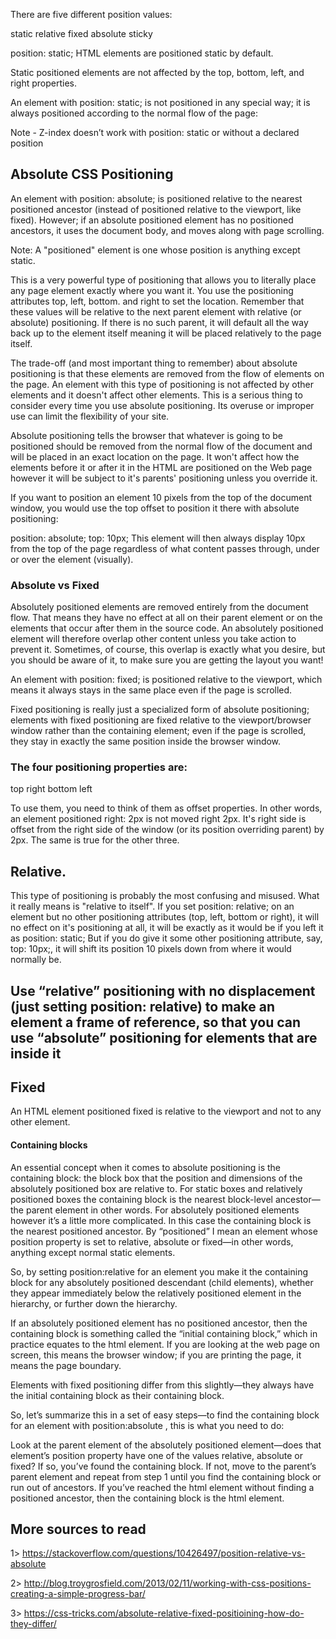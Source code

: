 There are five different position values:

static
relative
fixed
absolute
sticky

position: static;
HTML elements are positioned static by default.

Static positioned elements are not affected by the top, bottom, left, and right properties.

An element with position: static; is not positioned in any special way; it is always positioned according to the normal flow of the page:

Note - Z-index doesn’t work with position: static or without a declared position

## Absolute CSS Positioning

An element with position: absolute; is positioned relative to the nearest positioned ancestor (instead of positioned relative to the viewport, like fixed). However; if an absolute positioned element has no positioned ancestors, it uses the document body, and moves along with page scrolling.

Note: A "positioned" element is one whose position is anything except static.

This is a very powerful type of positioning that allows you to literally place any page element exactly where you want it. You use the positioning attributes top, left, bottom. and right to set the location. Remember that these values will be relative to the next parent element with relative (or absolute) positioning. If there is no such parent, it will default all the way back up to the <html> element itself meaning it will be placed relatively to the page itself.

The trade-off (and most important thing to remember) about absolute positioning is that these elements are removed from the flow of elements on the page. An element with this type of positioning is not affected by other elements and it doesn't affect other elements. This is a serious thing to consider every time you use absolute positioning. Its overuse or improper use can limit the flexibility of your site.

Absolute positioning tells the browser that whatever is going to be positioned should be removed from the normal flow of the document and will be placed in an exact location on the page. It won't affect how the elements before it or after it in the HTML are positioned on the Web page however it will be subject to it's parents' positioning unless you override it.

If you want to position an element 10 pixels from the top of the document window, you would use the top offset to position it there with absolute positioning:

position: absolute;
top: 10px;
This element will then always display 10px from the top of the page regardless of what content passes through, under or over the element (visually).

### Absolute vs Fixed

Absolutely positioned elements are removed entirely from the document flow. That means they have no effect at all on their parent element or on the elements that occur after them in the source code. An absolutely positioned element will therefore overlap other content unless you take action to prevent it. Sometimes, of course, this overlap is exactly what you desire, but you should be aware of it, to make sure you are getting the layout you want!

An element with position: fixed; is positioned relative to the viewport, which means it always stays in the same place even if the page is scrolled.

Fixed positioning is really just a specialized form of absolute positioning; elements with fixed positioning are fixed relative to the viewport/browser window rather than the containing element; even if the page is scrolled, they stay in exactly the same position inside the browser window.

### The four positioning properties are:

top
right
bottom
left

To use them, you need to think of them as offset properties. In other words, an element positioned right: 2px is not moved right 2px. It's right side is offset from the right side of the window (or its position overriding parent) by 2px. The same is true for the other three.

## Relative.

This type of positioning is probably the most confusing and misused. What it really means is "relative to itself". If you set position: relative; on an element but no other positioning attributes (top, left, bottom or right), it will no effect on it's positioning at all, it will be exactly as it would be if you left it as position: static; But if you do give it some other positioning attribute, say, top: 10px;, it will shift its position 10 pixels down from where it would normally be.

## Use “relative” positioning with no displacement (just setting position: relative) to make an element a frame of reference, so that you can use “absolute” positioning for elements that are inside it

## Fixed

An HTML element positioned fixed is relative to the viewport and not to any other element.

#### Containing blocks

An essential concept when it comes to absolute positioning is the containing block: the block box that the position and dimensions of the absolutely positioned box are relative to. For static boxes and relatively positioned boxes the containing block is the nearest block-level ancestor—the parent element in other words. For absolutely positioned elements however it’s a little more complicated. In this case the containing block is the nearest positioned ancestor. By “positioned” I mean an element whose position property is set to relative, absolute or fixed—in other words, anything except normal static elements.

So, by setting position:relative for an element you make it the containing block for any absolutely positioned descendant (child elements), whether they appear immediately below the relatively positioned element in the hierarchy, or further down the hierarchy.

If an absolutely positioned element has no positioned ancestor, then the containing block is something called the “initial containing block,” which in practice equates to the html element. If you are looking at the web page on screen, this means the browser window; if you are printing the page, it means the page boundary.

Elements with fixed positioning differ from this slightly—they always have the initial containing block as their containing block.

So, let’s summarize this in a set of easy steps—to find the containing block for an element with position:absolute , this is what you need to do:

Look at the parent element of the absolutely positioned element—does that element’s position property have one of the values relative, absolute or fixed?
If so, you’ve found the containing block.
If not, move to the parent’s parent element and repeat from step 1 until you find the containing block or run out of ancestors.
If you’ve reached the html element without finding a positioned ancestor, then the containing block is the html element.

## More sources to read

1> https://stackoverflow.com/questions/10426497/position-relative-vs-absolute

2> http://blog.troygrosfield.com/2013/02/11/working-with-css-positions-creating-a-simple-progress-bar/

3> https://css-tricks.com/absolute-relative-fixed-positioining-how-do-they-differ/
